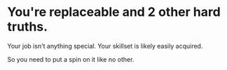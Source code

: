 # You're replaceable and 2 other hard truths.

Your job isn't anything special. Your skillset is likely easily acquired.

So you need to put a spin on it like no other.
